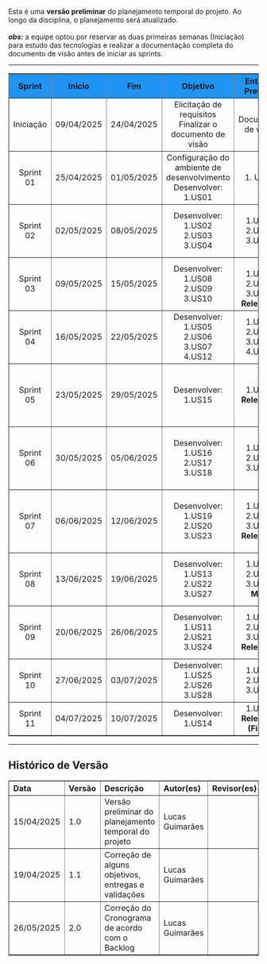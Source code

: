 Esta é uma <strong>versão preliminar</strong> do planejamento temporal do projeto. Ao longo da disciplina, o planejamento será atualizado.
<br><br>
_**obs:**_ a equipe optou por reservar as duas primeiras semanas (Iniciação) para estudo das tecnologias e realizar a documentação completa do documento de visão antes de iniciar as sprints.
<hr>

<table border="1" style="width: 100%; border-collapse: collapse; text-align: left;">
  <thead>
    <tr style="background-color: #2094F3;">
      <th style="text-align: center; vertical-align: middle;">Sprint</th>
      <th style="text-align: center; vertical-align: middle;">Início</th>
      <th style="text-align: center; vertical-align: middle;">Fim</th>
      <th style="text-align: center; vertical-align: middle;">Objetivo</th>
      <th style="text-align: center; vertical-align: middle;">Entrega Prevista</th>
      <th style="text-align: center; vertical-align: middle;">Validação com o Cliente</th>
    </tr>
  </thead>
  <tbody>
    <tr>
      <td style="text-align: center; vertical-align: middle;">Iniciação</td>
      <td style="text-align: center; vertical-align: middle;">09/04/2025</td>
      <td style="text-align: center; vertical-align: middle;">24/04/2025</td>
      <td style="text-align: center; vertical-align: middle;">Elicitação de requisitos <br> Finalizar o documento de visão</td>
      <td style="text-align: center; vertical-align: middle;">Documento de visão</td>
      <td style="text-align: center; vertical-align: middle;">Validação do documento de visão (informações não técnicas).</td>
    </tr>
    <tr>
      <td style="text-align: center; vertical-align: middle;">Sprint 01</td>
      <td style="text-align: center; vertical-align: middle;">25/04/2025</td>
      <td style="text-align: center; vertical-align: middle;">01/05/2025</td>
      <td style="text-align: center; vertical-align: middle;">Configuração do ambiente de desenvolvimento <br>Desenvolver:<br> 1.US01</td>
      <td style="text-align: center; vertical-align: middle;">1. US01 </td>
      <td style="text-align: center; vertical-align: middle;">Cliente não disponível.</td>
    </tr>
    <tr>
      <td style="text-align: center; vertical-align: middle;">Sprint 02</td>
      <td style="text-align: center; vertical-align: middle;">02/05/2025</td>
      <td style="text-align: center; vertical-align: middle;">08/05/2025</td>
      <td style="text-align: center; vertical-align: middle;">Desenvolver: <br>1.US02<br>2.US03<br>3.US04</td>
      <td style="text-align: center; vertical-align: middle;">1.US02<br>2.US03<br>3.US04</td>
      <td style="text-align: center; vertical-align: middle;">Validação do acesso administrativo e CRUD do empregador</td>
    </tr>
    <tr>
      <td style="text-align: center; vertical-align: middle;">Sprint 03</td>
      <td style="text-align: center; vertical-align: middle;">09/05/2025</td>
      <td style="text-align: center; vertical-align: middle;">15/05/2025</td>
      <td style="text-align: center; vertical-align: middle;">Desenvolver: <br>1.US08<br>2.US09<br>3.US10</td>
      <td style="text-align: center; vertical-align: middle;"><br>1.US08<br>2.US09<br>3.US10<br><b>Release 1</b></td>
      <td style="text-align: center; vertical-align: middle;">Validação do CRUD de empregadores e feedback da Release 1</td>
    </tr>
    <tr>
      <td style="text-align: center; vertical-align: middle;">Sprint 04</td>
      <td style="text-align: center; vertical-align: middle;">16/05/2025</td>
      <td style="text-align: center; vertical-align: middle;">22/05/2025</td>
      <td style="text-align: center; vertical-align: middle;">Desenvolver: <br>1.US05<br>2.US06<br>3.US07<br>4.US12</td>
      <td style="text-align: center; vertical-align: middle;">1.US05<br>2.US06<br>3.US07<br>4.US12</td>
      <td style="text-align: center; vertical-align: middle;">Validação do CRUD de contratos de trabalho</td>
    </tr>
    <tr>
      <td style="text-align: center; vertical-align: middle;">Sprint 05</td>
      <td style="text-align: center; vertical-align: middle;">23/05/2025</td>
      <td style="text-align: center; vertical-align: middle;">29/05/2025</td>
      <td style="text-align: center; vertical-align: middle;">Desenvolver: <br>1.US15</td>
      <td style="text-align: center; vertical-align: middle;">1.US15<br><b>Release 2</b></td>
      <td style="text-align: center; vertical-align: middle;">Validação do sistema de login para empregador e feedback da Release 2</td>
    </tr>
    <tr>
      <td style="text-align: center; vertical-align: middle;">Sprint 06</td>
      <td style="text-align: center; vertical-align: middle;">30/05/2025</td>
      <td style="text-align: center; vertical-align: middle;">05/06/2025</td>
     <td style="text-align: center; vertical-align: middle;">Desenvolver: <br>1.US16<br>2.US17<br>3.US18</td>
      <td style="text-align: center; vertical-align: middle;">1.US16<br>2.US17<br>3.US18</td>
      <td style="text-align: center; vertical-align: middle;">Validação do sistema de login para empregado e recuperação de senha</td>
    </tr>
    <tr>
      <td style="text-align: center; vertical-align: middle;">Sprint 07</td>
      <td style="text-align: center; vertical-align: middle;">06/06/2025</td>
      <td style="text-align: center; vertical-align: middle;">12/06/2025</td>
     <td style="text-align: center; vertical-align: middle;">Desenvolver: <br>1.US19<br>2.US20<br>3.US23</td>
      <td style="text-align: center; vertical-align: middle;">1.US19<br>2.US20<br>3.US23<br><b>Release 3</b></td>
      <td style="text-align: center; vertical-align: middle;">Validação do sistema de registro de ponto e feedback da Release 3</td>
    </tr>
    <tr>
      <td style="text-align: center; vertical-align: middle;">Sprint 08</td>
      <td style="text-align: center; vertical-align: middle;">13/06/2025</td>
      <td style="text-align: center; vertical-align: middle;">19/06/2025</td>
     <td style="text-align: center; vertical-align: middle;">Desenvolver: <br>1.US13<br>2.US22<br>3.US27</td>
      <td style="text-align: center; vertical-align: middle;">1.US13<br>2.US22<br>3.US27<br><b>MVP</b></td>
      <td style="text-align: center; vertical-align: middle;">Validação do sistema de notificações do registro de ponto</td>
    </tr>
    <tr>
      <td style="text-align: center; vertical-align: middle;">Sprint 09</td>
      <td style="text-align: center; vertical-align: middle;">20/06/2025</td>
      <td style="text-align: center; vertical-align: middle;">26/06/2025</td>
     <td style="text-align: center; vertical-align: middle;">Desenvolver: <br>1.US11<br>2.US21<br>3.US24</td>
      <td style="text-align: center; vertical-align: middle;">1.US11<br>2.US21<br>3.US24<br><b>Release 4</b></td>
      <td style="text-align: center; vertical-align: middle;">Validação US11, US21, US24 e feedback release 4</td>
    </tr>
    <tr>
      <td style="text-align: center; vertical-align: middle;">Sprint 10</td>
      <td style="text-align: center; vertical-align: middle;">27/06/2025</td>
      <td style="text-align: center; vertical-align: middle;">03/07/2025</td>
     <td style="text-align: center; vertical-align: middle;">Desenvolver: <br>1.US25<br>2.US26<br>3.US28</td>
      <td style="text-align: center; vertical-align: middle;">1.US25<br>2.US26<br>3.US28</td>
      <td style="text-align: center; vertical-align: middle;">Validação US25, US26 e US28</td>
    </tr>
    <tr>
      <td style="text-align: center; vertical-align: middle;">Sprint 11</td>
      <td style="text-align: center; vertical-align: middle;">04/07/2025</td>
      <td style="text-align: center; vertical-align: middle;">10/07/2025</td>
      <td style="text-align: center; vertical-align: middle;">Desenvolver: <br>1.US14</td>
      <td style="text-align: center; vertical-align: middle;">1.US14<br><b>Release 5 (Final)</b></td>
      <td style="text-align: center; vertical-align: middle;">Feedback do projeto final</td>
    </tr>
  </tbody>
</table>

<hr>

<h2>Histórico de Versão</h2>
<table border="1" style="width: 100%; border-collapse: collapse; text-align: left;">
  <thead>
    <tr>
      <th>Data</th>
      <th>Versão</th>
      <th>Descrição</th>
      <th>Autor(es)</th>
      <th>Revisor(es)</th>
    </tr>
  </thead>
  <tbody>
    <tr>
      <td>15/04/2025</td>
      <td>1.0</td>
      <td>Versão preliminar do planejamento temporal do projeto</td>
      <td>Lucas Guimarães</td>
      <td></td>
    </tr>
    <tr>
      <td>19/04/2025</td>
      <td>1.1</td>
      <td>Correção de alguns objetivos, entregas e validações</td>
      <td>Lucas Guimarães</td>
      <td></td>
    </tr>
    <tr>
      <td>26/05/2025</td>
      <td>2.0</td>
      <td>Correção do Cronograma de acordo com o Backlog</td>
      <td>Lucas Guimarães</td>
      <td></td>
    </tr>
  </tbody>
</table>

<!-- RF01 -->
<!-- RF02 -->
<!-- RF03 -->
<!-- RF04 -->
<!-- RF05 não -->
<!-- RF06 não -->
<!-- RF07 -->
<!-- RF08 -->
<!-- RF09 -->
<!-- RF10 não -->
<!-- RF11 não -->
<!-- RF12 não -->
<!-- RF13 -->
<!-- RF14 -->
<!-- RF15 não -->